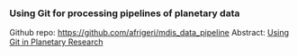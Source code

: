 ### Using Git for processing pipelines of planetary data

Github repo: https://github.com/afrigeri/mdis_data_pipeline
Abstract: [Using Git in Planetary Research](https://meetingorganizer.copernicus.org/EPSC2018/EPSC2018-1058-2.pdf)
